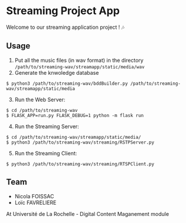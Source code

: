 # Streaming Project App

Welcome to our streaming application project ! :notes:

## Usage

1. Put all the music files (in wav format) in the directory `/path/to/streaming-wav/streamapp/static/media/wav`
2. Generate the knwoledge database
```console
$ python3 /path/to/streaming-wav/bddBuilder.py /path/to/streaming-wav/streamapp/static/media
```
3. Run the Web Server:
```console
$ cd /path/to/streaming-wav
$ FLASK_APP=run.py FLASK_DEBUG=1 python -m flask run
```
4. Run the Streaming Server:
```console
$ cd /path/to/streaming-wav/streamapp/static/media/
$ python3 /path/to/streaming-wav/streaming/RSTPServer.py
```
5. Run the Streaming Client:
```console
$ python3 /path/to/streaming-wav/streaming/RTSPClient.py
```

## Team

* Nicola FOISSAC
* Loïc FAVRELIERE

At Université de La Rochelle - Digital Content Maganement module
